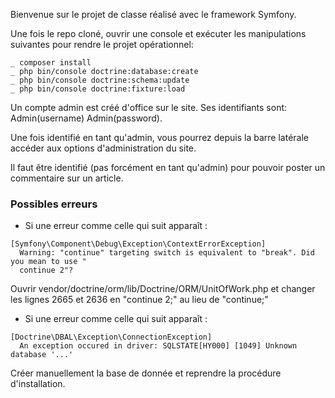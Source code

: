 Bienvenue sur le projet de classe réalisé avec le framework Symfony.

Une fois le repo cloné, ouvrir une console et exécuter les manipulations suivantes pour rendre le projet opérationnel:

	_ composer install
	_ php bin/console doctrine:database:create
	_ php bin/console doctrine:schema:update
	_ php bin/console doctrine:fixture:load

Un compte admin est créé d'office sur le site. Ses identifiants sont: Admin(username) Admin(password).

Une fois identifié en tant qu'admin, vous pourrez depuis la barre latérale accéder aux options d'administration du site. 

Il faut être identifié (pas forcément en tant qu'admin) pour pouvoir poster un commentaire sur un article.

### Possibles erreurs
* Si une erreur comme celle qui suit apparaît : 
```
[Symfony\Component\Debug\Exception\ContextErrorException]
  Warning: "continue" targeting switch is equivalent to "break". Did you mean to use "
  continue 2"?
```
Ouvrir vendor/doctrine/orm/lib/Doctrine/ORM/UnitOfWork.php et changer les lignes 2665 et 2636 en "continue 2;" au lieu de "continue;"
* Si une erreur comme celle qui suit apparaît :
```
[Doctrine\DBAL\Exception\ConnectionException]
  An exception occured in driver: SQLSTATE[HY000] [1049] Unknown database '...'
```
Créer manuellement la base de donnée et reprendre la procédure d'installation.
